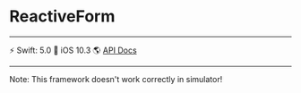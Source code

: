 # ReactiveForm

---

⚡️ Swift: 5.0 📱 iOS 10.3 🌎 [API Docs](http://linktoswaggerdocs)

---

Note: This framework doesn't work correctly in simulator!
